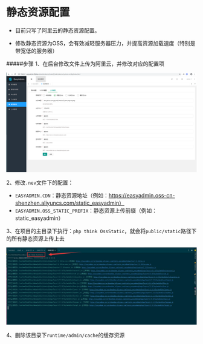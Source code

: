 # 静态资源配置
* 目前只写了阿里云的静态资源配置。

* 修改静态资源为OSS，会有效减轻服务器压力，并提高资源加载速度（特别是带宽低的服务器）

#####步骤
1、在后台修改文件上传为阿里云，并修改对应的配置项

![阿里云上传配置](../images/config.png)

2、修改`.nev`文件下的配置：
* `EASYADMIN.CDN`：静态资源地址（例如：https://easyadmin.oss-cn-shenzhen.aliyuncs.com/static_easyadmin）
* `EASYADMIN.OSS_STATIC_PREFIX`：静态资源上传前缀（例如：static_easyadmin）

3、在项目的主目录下执行：`php think OssStatic`，就会将`public/static`路径下的所有静态资源上传上去

![执行命令行](../images/oss_static.jpg)

4、删除该目录下`runtime/admin/cache`的缓存资源
